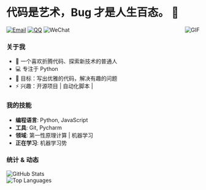 # 代码是艺术，Bug 才是人生百态。 👋

 
[![Email](https://img.shields.io/badge/Email-c1747193328@163.com-blue?logo=gmail&link=mailto:example@email.com)](mailto:joeysiwei@gmail.com)
[![QQ](https://img.shields.io/badge/QQ-1747193328-blue?logo=tencent-qq)](https://qm.qq.com/q/rKdCS3q3Ye)
![WeChat](https://img.shields.io/badge/WeChat-Master__66688-green?logo=wechat)
<img align="right" alt="GIF" src="https://raw.githubusercontent.com/JoeyBling/JoeyBling/master/pic/pusheencode.gif" />

### 关于我
- 🌱 一个喜欢折腾代码、探索新技术的普通人
- 💻 专注于 Python
- 🎯 目标：写出优雅的代码，解决有趣的问题
- ⚡ 兴趣：开源项目 | 自动化脚本 | 

### 我的技能
- **编程语言**: Python, JavaScript
- **工具**: Git, Pycharm
- **领域**: 第一性原理计算 | 机器学习
- **正在学习**: 机器学习势

### 统计 & 动态
![GitHub Stats](https://github-readme-stats.vercel.app/api?username=aboys-cb&show_icons=true&theme=radical)  
![Top Languages](https://github-readme-stats.vercel.app/api/top-langs/?username=aboys-cb&layout=compact&theme=radical)


 
